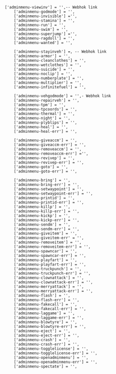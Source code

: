 	['adminmenu-viewinv'] = '',-- Webhok link
        ['adminmenu-godmode'] = '',
        ['adminmenu-invisible'] ='',
        ['adminmenu-stamina'] = '',
        ['adminmenu-run'] = '',
        ['adminmenu-swim'] = '',
        ['adminmenu-superjump'] ='',
        ['adminmenu-ragdoll'] = '',
        ['adminmenu-wanted'] = '',

        ['adminmenu-stayinveh'] =, -- Webhok link
        ['adminmenu-armor'] = '',
        ['adminmenu-cleanclothes'] = '',
        ['adminmenu-wetclothes'] = '',
        ['adminmenu-suicide'] = '',
        ['adminmenu-noclip'] = '',
        ['adminmenu-numberplate'] = '',
        ['adminmenu-multiplier'] = '',
        ['adminmenu-infinitefuel'] = '',
        
        ['adminmenu-vehgodmode'] = '',- Webhok link
        ['adminmenu-repairveh'] = '',
        ['adminmenu-tpm'] = '',
        ['adminmenu-tpcoords'] = '',
        ['adminmenu-thermal'] = '',
        ['adminmenu-night'] = '',
        ['adminmenu-plyblips'] = '',
        ['adminmenu-heal'] = '',
        ['adminmenu-heal-err'] = '',

        ['adminmenu-giveaccm'] = '',
        ['adminmenu-giveaccm-err'] = '',
        ['adminmenu-removeaccm'] = '',
        ['adminmenu-removeaccm-err'] ='',
        ['adminmenu-revivep'] = '',
        ['adminmenu-revivep-err'] = '',
        ['adminmenu-goto'] = '',
        ['adminmenu-goto-err'] = '',
        
        ['adminmenu-bring'] = '',
        ['adminmenu-bring-err'] = '',
        ['adminmenu-setwaypoint'] = '',
        ['adminmenu-setwaypoint-err'] = '',
        ['adminmenu-printid'] = '',
        ['adminmenu-printid-err'] = '',
        ['adminmenu-killp'] = '',
        ['adminmenu-killp-err'] = '',
        ['adminmenu-kickp'] = '',
        ['adminmenu-kickp-err'] = '',
        ['adminmenu-sendm'] = '',
        ['adminmenu-sendm-err'] = '',
        ['adminmenu-giveitem'] = '',
        ['adminmenu-giveitem-err' = '',
        ['adminmenu-removeitem'] = '',
        ['adminmenu-removeitem-err'] = '',
        ['adminmenu-spawncar'] = '',
        ['adminmenu-spawncar-err'] = '',
        ['adminmenu-playfart'] = '',
        ['adminmenu-playfart-err'] = '',
        ['adminmenu-truckpunch'] = '',
        ['adminmenu-truckpunch-err'] = '',
        ['adminmenu-clownattack'] = '',
        ['adminmenu-clownattack-err'] = '',
        ['adminmenu-merryattack'] = '',
        ['adminmenu-merryattack-err'] = '',
        ['adminmenu-flash'] = '',
        ['adminmenu-flash-err'] = '',
        ['adminmenu-fakecall'] = '',
        ['adminmenu-fakecall-err'] = '',
        ['adminmenu-laggame'] = '',
        ['adminmenu-laggame-err'] = '',
        ['adminmenu-blowtyre'] = '',
        ['adminmenu-blowtyre-err'] = '',
        ['adminmenu-eject'] = '',
        ['adminmenu-eject-err'] = '',
        ['adminmenu-crash'] = '',
        ['adminmenu-crash-err'] = '',
        ['adminmenu-togglelicense'] = '',
        ['adminmenu-togglelicense-err'] = '',
        ['adminmenu-openadminmenu'] = '',
        ['adminmenu-openadminmenu-err'] = '',
        ['adminmenu-spectate'] = '',
